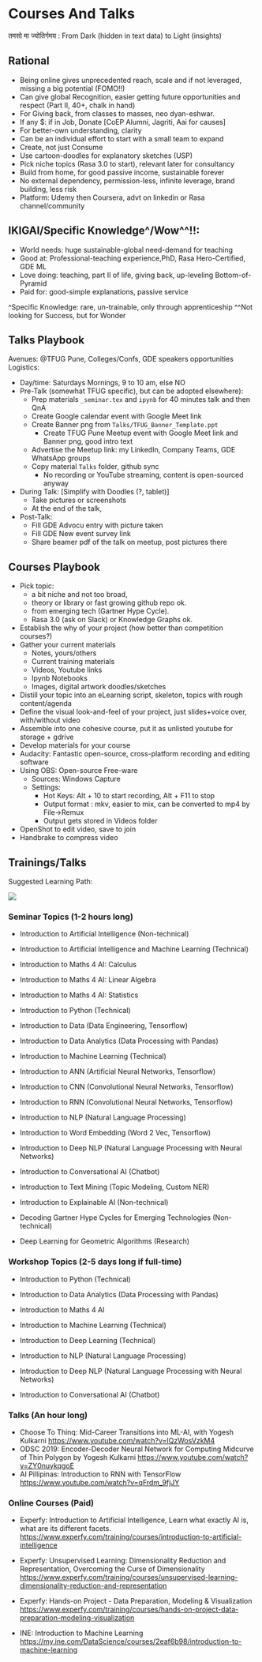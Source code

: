 # Courses And Talks

तमसो मा ज्योतिर्गमय : From Dark (hidden in text data) to Light (insights)

## Rational
- Being online gives unprecedented reach, scale and if not leveraged, missing a big potential (FOMO!!)
- Can give global Recognition, easier getting future opportunities and respect (Part II, 40+, chalk in hand)
- For Giving back, from classes to masses, neo dyan-eshwar. 
- If any $: if in Job, Donate [CoEP Alumni, Jagriti, Aai for causes]
- For better-own understanding, clarity
- Can be an individual effort to start with a small team to expand
- Create, not just Consume
- Use cartoon-doodles for explanatory sketches (USP)
- Pick niche topics (Rasa 3.0 to start), relevant later for consultancy
- Build from home, for good passive income, sustainable forever
- No external dependency, permission-less, infinite leverage, brand building, less risk
- Platform: Udemy then Coursera, advt on linkedin or Rasa channel/community

## IKIGAI/Specific Knowledge^/Wow^^!!: 
- World needs: huge sustainable-global need-demand for teaching
- Good at: Professional-teaching experience,PhD, Rasa Hero-Certified, GDE ML
- Love doing: teaching, part II of life, giving back, up-leveling Bottom-of-Pyramid
- Paid for: good-simple explanations, passive service

^Specific Knowledge: rare, un-trainable, only through apprenticeship 
^^Not looking for Success, but for Wonder


## Talks Playbook
Avenues: @TFUG Pune, Colleges/Confs, GDE speakers opportunities
Logistics:
- Day/time: Saturdays Mornings, 9 to 10 am, else NO
- Pre-Talk (somewhat TFUG specific), but can be adopted elsewhere):
    - Prep materials `_seminar.tex` and `ipynb` for 40 minutes talk and then QnA
    - Create Google calendar event with Google Meet link
    - Create Banner png from `Talks/TFUG_Banner_Template.ppt`
		- Create TFUG Pune Meetup event with Google Meet link and Banner png, good intro text
    - Advertise the Meetup link: my LinkedIn, Company Teams, GDE WhatsApp groups
    - Copy material `Talks` folder, github sync
		- No recording or YouTube streaming, content is open-sourced anyway
- During Talk: [Simplify with Doodles (?, tablet)]
    - Take pictures or screenshots
    - At the end of the talk, 
- Post-Talk:
    - Fill GDE Advocu entry with picture taken
    - Fill GDE New event survey link
    - Share beamer pdf of the talk on meetup, post pictures there

## Courses Playbook
- Pick topic:
	- a bit niche and not too broad, 
	- theory or library or fast growing github repo ok. 
	- from emerging tech (Gartner Hype Cycle). 
	- Rasa 3.0 (ask on Slack) or Knowledge Graphs ok.
- Establish the why of your project (how better than competition courses?)
- Gather your current materials
	- Notes, yours/others
	- Current training materials
	- Videos, Youtube links
	- Ipynb Notebooks
	- Images, digital artwork doodles/sketches
- Distill your topic into an eLearning script, skeleton, topics with rough content/agenda
- Define the visual look-and-feel of your project, just slides+voice over, with/without video
- Assemble into one cohesive course, put it as unlisted youtube for storage + gdrive
- Develop materials for your course
- Audacity: Fantastic open-source, cross-platform recording and editing software
- Using OBS: Open-source Free-ware
	- Sources: Windows Capture
	- Settings:
		- Hot Keys: Alt + 10 to start recording, Alt + F11 to stop
		- Output format : mkv, easier to mix, can be converted to mp4 by File->Remux
		- Output gets stored in Videos folder
- OpenShot to edit video, save to join
- Handbrake to compress video

 
## Trainings/Talks

Suggested Learning Path:

<img src="../LaTeX/images/teaching_data_science_series.png"/>


### Seminar Topics (1-2 hours long)
- Introduction to Artificial Intelligence (Non-technical)
- Introduction to Artificial Intelligence and Machine Learning (Technical)

- Introduction to Maths 4 AI: Calculus
- Introduction to Maths 4 AI: Linear Algebra
- Introduction to Maths 4 AI: Statistics

- Introduction to Python (Technical)

- Introduction to Data (Data Engineering, Tensorflow)
- Introduction to Data Analytics (Data Processing with Pandas)

- Introduction to Machine Learning (Technical)
- Introduction to ANN (Artificial Neural Networks, Tensorflow)
- Introduction to CNN (Convolutional Neural Networks, Tensorflow)
- Introduction to RNN (Convolutional Neural Networks, Tensorflow)

- Introduction to NLP (Natural Language Processing)
- Introduction to Word Embedding (Word 2 Vec, Tensorflow)
- Introduction to Deep NLP (Natural Language Processing with Neural Networks)
- Introduction to Conversational AI (Chatbot)
- Introduction to Text Mining (Topic Modeling, Custom NER)

- Introduction to Explainable AI (Non-technical)
- Decoding Gartner Hype Cycles for Emerging Technologies (Non-technical)
- Deep Learning for Geometric Algorithms (Research)

### Workshop Topics (2-5 days long if full-time)
- Introduction to Python (Technical)
- Introduction to Data Analytics (Data Processing with Pandas)

- Introduction to Maths 4 AI

- Introduction to Machine Learning (Technical)
- Introduction to Deep Learning (Technical)

- Introduction to NLP (Natural Language Processing)
- Introduction to Deep NLP (Natural Language Processing with Neural Networks)

- Introduction to Conversational AI (Chatbot)

### Talks (An hour long)
- Choose To Thinq: Mid-Career Transitions into ML-AI, with Yogesh Kulkarni https://www.youtube.com/watch?v=IQzWosVzkM4
- ODSC 2019: Encoder-Decoder Neural Network for Computing Midcurve of Thin Polygon by Yogesh Kulkarni https://www.youtube.com/watch?v=ZY0nuykqgoE
- AI Pillipinas: Introduction to RNN with TensorFlow https://www.youtube.com/watch?v=qFrdm_9fjJY

### Online Courses (Paid)
- Experfy: Introduction to Artificial Intelligence, Learn what exactly AI is, what are its different facets.
https://www.experfy.com/training/courses/introduction-to-artificial-intelligence

- Experfy: Unsupervised Learning: Dimensionality Reduction and Representation, Overcoming the Curse of Dimensionality
https://www.experfy.com/training/courses/unsupervised-learning-dimensionality-reduction-and-representation

- Experfy: Hands-on Project - Data Preparation, Modeling & Visualization
https://www.experfy.com/training/courses/hands-on-project-data-preparation-modeling-visualization

- INE: Introduction to Machine Learning 
https://my.ine.com/DataScience/courses/2eaf6b98/introduction-to-machine-learning

